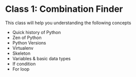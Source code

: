 # Class 1: Combination Finder

This class will help you understanding the following concepts

- Quick history of Python
- Zen of Python
- Python Versions
- Virtualenv
- Skeleton
- Variables & basic data types
- If condition
- For loop
